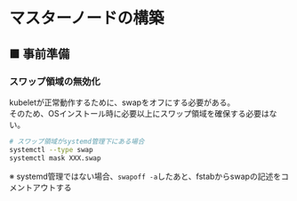# マスターノードの構築
## ■ 事前準備
### スワップ領域の無効化
kubeletが正常動作するために、swapをオフにする必要がある。  
そのため、OSインストール時に必要以上にスワップ領域を確保する必要はない。
```sh
# スワップ領域がsystemd管理下にある場合
systemctl --type swap
systemctl mask XXX.swap
```
※ systemd管理ではない場合、`swapoff -a`したあと、fstabからswapの記述をコメントアウトする
